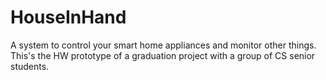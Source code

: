 # HouseInHand
A system to control your smart home appliances and monitor other things. This's the HW prototype of a graduation project with a group of CS senior students.
